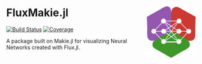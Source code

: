 # FluxMakie.jl <a href='https://github.com/davibarreira/NotebookToLaTeX.jl/blob/master/src/assets/logo.svg'><img src="assets/logo.svg" align="right" height="138." /></a>

[![Build Status](https://github.com/davibarreira/FluxMakie.jl/workflows/CI/badge.svg)](https://github.com/davibarreira/FluxMakie.jl/actions)
[![Coverage](https://codecov.io/gh/davibarreira/FluxMakie.jl/branch/master/graph/badge.svg)](https://codecov.io/gh/davibarreira/FluxMakie.jl)

A package built on Makie.jl for visualizing Neural Networks created with Flux.jl.

